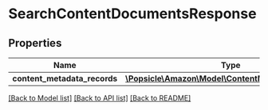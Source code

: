 # SearchContentDocumentsResponse

## Properties
Name | Type | Description | Notes
------------ | ------------- | ------------- | -------------
**content_metadata_records** | [**\Popsicle\Amazon\Model\ContentMetadataRecordList**](ContentMetadataRecordList.md) |  | 

[[Back to Model list]](../../README.md#documentation-for-models) [[Back to API list]](../../README.md#documentation-for-api-endpoints) [[Back to README]](../../README.md)

